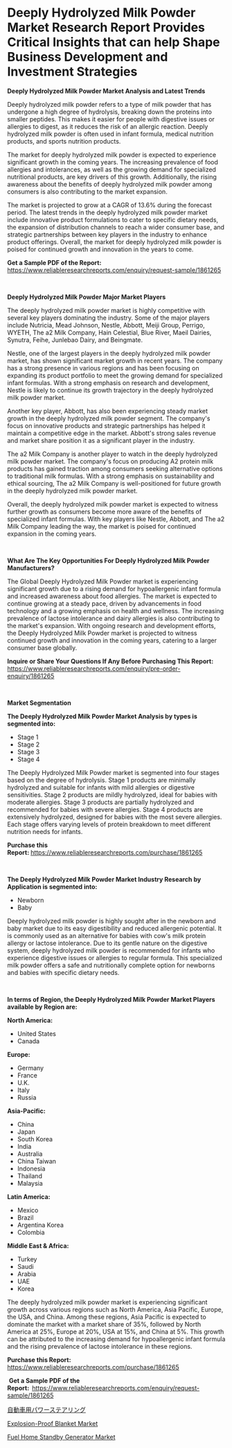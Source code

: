 <p><h1>Deeply Hydrolyzed Milk Powder Market Research Report Provides Critical Insights that can help Shape Business Development and Investment Strategies</h1></p><p><strong>Deeply Hydrolyzed Milk Powder Market Analysis and Latest Trends</strong></p>
<p><p>Deeply hydrolyzed milk powder refers to a type of milk powder that has undergone a high degree of hydrolysis, breaking down the proteins into smaller peptides. This makes it easier for people with digestive issues or allergies to digest, as it reduces the risk of an allergic reaction. Deeply hydrolyzed milk powder is often used in infant formula, medical nutrition products, and sports nutrition products.</p><p>The market for deeply hydrolyzed milk powder is expected to experience significant growth in the coming years. The increasing prevalence of food allergies and intolerances, as well as the growing demand for specialized nutritional products, are key drivers of this growth. Additionally, the rising awareness about the benefits of deeply hydrolyzed milk powder among consumers is also contributing to the market expansion.</p><p>The market is projected to grow at a CAGR of 13.6% during the forecast period. The latest trends in the deeply hydrolyzed milk powder market include innovative product formulations to cater to specific dietary needs, the expansion of distribution channels to reach a wider consumer base, and strategic partnerships between key players in the industry to enhance product offerings. Overall, the market for deeply hydrolyzed milk powder is poised for continued growth and innovation in the years to come.</p></p>
<p><strong>Get a Sample PDF of the Report:&nbsp;</strong> <a href="https://www.reliableresearchreports.com/enquiry/request-sample/1861265">https://www.reliableresearchreports.com/enquiry/request-sample/1861265</a></p>
<p>&nbsp;</p>
<p><strong>Deeply Hydrolyzed Milk Powder Major Market Players</strong></p>
<p><p>The deeply hydrolyzed milk powder market is highly competitive with several key players dominating the industry. Some of the major players include Nutricia, Mead Johnson, Nestle, Abbott, Meiji Group, Perrigo, WYETH, The a2 Milk Company, Hain Celestial, Blue River, Maeil Dairies, Synutra, Feihe, Junlebao Dairy, and Beingmate.</p><p>Nestle, one of the largest players in the deeply hydrolyzed milk powder market, has shown significant market growth in recent years. The company has a strong presence in various regions and has been focusing on expanding its product portfolio to meet the growing demand for specialized infant formulas. With a strong emphasis on research and development, Nestle is likely to continue its growth trajectory in the deeply hydrolyzed milk powder market.</p><p>Another key player, Abbott, has also been experiencing steady market growth in the deeply hydrolyzed milk powder segment. The company's focus on innovative products and strategic partnerships has helped it maintain a competitive edge in the market. Abbott's strong sales revenue and market share position it as a significant player in the industry.</p><p>The a2 Milk Company is another player to watch in the deeply hydrolyzed milk powder market. The company's focus on producing A2 protein milk products has gained traction among consumers seeking alternative options to traditional milk formulas. With a strong emphasis on sustainability and ethical sourcing, The a2 Milk Company is well-positioned for future growth in the deeply hydrolyzed milk powder market.</p><p>Overall, the deeply hydrolyzed milk powder market is expected to witness further growth as consumers become more aware of the benefits of specialized infant formulas. With key players like Nestle, Abbott, and The a2 Milk Company leading the way, the market is poised for continued expansion in the coming years.</p></p>
<p>&nbsp;</p>
<p><strong>What Are The Key Opportunities For Deeply Hydrolyzed Milk Powder Manufacturers?</strong></p>
<p><p>The Global Deeply Hydrolyzed Milk Powder market is experiencing significant growth due to a rising demand for hypoallergenic infant formula and increased awareness about food allergies. The market is expected to continue growing at a steady pace, driven by advancements in food technology and a growing emphasis on health and wellness. The increasing prevalence of lactose intolerance and dairy allergies is also contributing to the market's expansion. With ongoing research and development efforts, the Deeply Hydrolyzed Milk Powder market is projected to witness continued growth and innovation in the coming years, catering to a larger consumer base globally.</p></p>
<p><strong>Inquire or Share Your Questions If Any Before Purchasing This Report:</strong> <a href="https://www.reliableresearchreports.com/enquiry/pre-order-enquiry/1861265">https://www.reliableresearchreports.com/enquiry/pre-order-enquiry/1861265</a></p>
<p>&nbsp;</p>
<p><strong>Market Segmentation</strong></p>
<p><strong>The Deeply Hydrolyzed Milk Powder Market Analysis by types is segmented into:</strong></p>
<p><ul><li>Stage 1</li><li>Stage 2</li><li>Stage 3</li><li>Stage 4</li></ul></p>
<p><p>The Deeply Hydrolyzed Milk Powder market is segmented into four stages based on the degree of hydrolysis. Stage 1 products are minimally hydrolyzed and suitable for infants with mild allergies or digestive sensitivities. Stage 2 products are mildly hydrolyzed, ideal for babies with moderate allergies. Stage 3 products are partially hydrolyzed and recommended for babies with severe allergies. Stage 4 products are extensively hydrolyzed, designed for babies with the most severe allergies. Each stage offers varying levels of protein breakdown to meet different nutrition needs for infants.</p></p>
<p><strong>Purchase this Report:&nbsp;</strong><a href="https://www.reliableresearchreports.com/purchase/1861265">https://www.reliableresearchreports.com/purchase/1861265</a></p>
<p>&nbsp;</p>
<p><strong>The Deeply Hydrolyzed Milk Powder Market Industry Research by Application is segmented into:</strong></p>
<p><ul><li>Newborn</li><li>Baby</li></ul></p>
<p><p>Deeply hydrolyzed milk powder is highly sought after in the newborn and baby market due to its easy digestibility and reduced allergenic potential. It is commonly used as an alternative for babies with cow's milk protein allergy or lactose intolerance. Due to its gentle nature on the digestive system, deeply hydrolyzed milk powder is recommended for infants who experience digestive issues or allergies to regular formula. This specialized milk powder offers a safe and nutritionally complete option for newborns and babies with specific dietary needs.</p></p>
<p>&nbsp;</p>
<p><strong>In terms of Region, the Deeply Hydrolyzed Milk Powder Market Players available by Region are:</strong></p>
<p>
    <p> <strong> North America: </strong>
        <ul>
            <li>United States</li>
            <li>Canada</li>
        </ul>
        </p> 
    <p> <strong> Europe: </strong>
        <ul>
            <li>Germany</li>
            <li>France</li>
            <li>U.K.</li>
            <li>Italy</li>
            <li>Russia</li>
        </ul>
        </p> 
    <p> <strong> Asia-Pacific: </strong>
        <ul>
            <li>China</li>
            <li>Japan</li>
            <li>South Korea</li>
            <li>India</li>
            <li>Australia</li>
            <li>China Taiwan</li>
            <li>Indonesia</li>
            <li>Thailand</li>
            <li>Malaysia</li>
        </ul>
        </p> 
    <p> <strong> Latin America: </strong>
        <ul>
            <li>Mexico</li>
            <li>Brazil</li>
            <li>Argentina Korea</li>
            <li>Colombia</li>
        </ul>
        </p> 
    <p> <strong> Middle East & Africa: </strong>
        <ul>
            <li>Turkey</li>
            <li>Saudi</li>
            <li>Arabia</li>
            <li>UAE</li>
            <li>Korea</li>
        </ul>
    </p>
    </p>
<p><p>The deeply hydrolyzed milk powder market is experiencing significant growth across various regions such as North America, Asia Pacific, Europe, the USA, and China. Among these regions, Asia Pacific is expected to dominate the market with a market share of 35%, followed by North America at 25%, Europe at 20%, USA at 15%, and China at 5%. This growth can be attributed to the increasing demand for hypoallergenic infant formula and the rising prevalence of lactose intolerance in these regions.</p></p>
<p><strong>Purchase this Report: </strong><a href="https://www.reliableresearchreports.com/purchase/1861265">https://www.reliableresearchreports.com/purchase/1861265</a></p>
<p>&nbsp;<strong>Get a Sample PDF of the Report:&nbsp;&nbsp;</strong><a href="https://www.reliableresearchreports.com/enquiry/request-sample/1861265">https://www.reliableresearchreports.com/enquiry/request-sample/1861265</a></p>
<p><strong></strong></p>
<p><p><a href="https://github.com/EstaSprer20231/Market-Research-Report-List-1/blob/main/26293278009.md">自動車用パワーステアリング</a></p><p><a href="https://github.com/brentleyjimmiealvaradoz4l1rea/Market-Research-Report-List-1/blob/main/explosion-proof-blanket-market.md">Explosion-Proof Blanket Market</a></p><p><a href="https://github.com/Angelnienowdseej3e45z3p8c/Market-Research-Report-List-1/blob/main/fuel-home-standby-generator-market.md">Fuel Home Standby Generator Market</a></p></p>